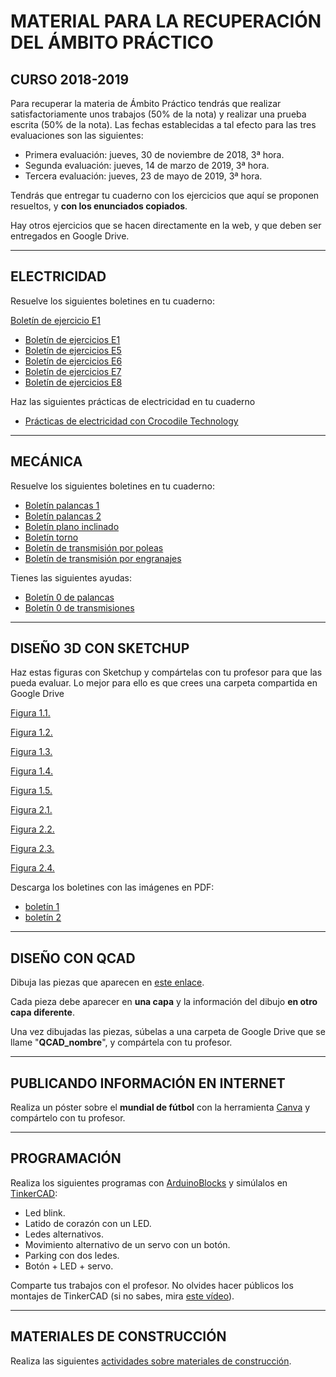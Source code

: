 # **MATERIAL PARA LA RECUPERACIÓN DEL ÁMBITO PRÁCTICO**

## CURSO 2018-2019

Para recuperar la materia de Ámbito Práctico tendrás que realizar satisfactoriamente unos trabajos (50% de la nota) y realizar una prueba escrita (50% de la nota).
Las fechas establecidas a tal efecto para las tres evaluaciones son las siguientes:
- Primera evaluación: jueves, 30 de noviembre de 2018, 3ª hora.
- Segunda evaluación: jueves, 14 de marzo de 2019, 3ª hora.
- Tercera evaluación: jueves, 23 de mayo de 2019, 3ª hora.


Tendrás que entregar tu cuaderno con los ejercicios que aquí se proponen resueltos, y **con los enunciados copiados**.

Hay otros ejercicios que se hacen directamente en la web, y que deben ser entregados en Google Drive.



---

## ELECTRICIDAD
Resuelve los siguientes boletines en tu cuaderno:

[Boletín de ejercicio E1](4EstruMeca/Electricidad/boletin1.pdf)

-   [Boletín de ejercicios E1](https://github.com/angelmicelti/TecnoVilladiego3/blob/master/4EstruMeca/Electricidad/boletin1.pdf)
-   [Boletín de ejercicios E5](https://github.com/angelmicelti/TecnoVilladiego3/blob/master/4EstruMeca/Electricidad/boletin5.pdf)
-   [Boletín de ejercicios E6](https://github.com/angelmicelti/TecnoVilladiego3/blob/master/4EstruMeca/Electricidad/boletin6.pdf)
-   [Boletín de ejercicios E7](https://github.com/angelmicelti/TecnoVilladiego3/blob/master/4EstruMeca/Electricidad/boletin7.pdf)
-   [Boletín de ejercicios E8](https://github.com/angelmicelti/TecnoVilladiego3/blob/master/4EstruMeca/Electricidad/boletin8.pdf)

Haz las siguientes prácticas de electricidad en tu cuaderno

-   [Prácticas de electricidad con Crocodile Technology](4Estrumeca/Electricidad/practicas.md)

---

## MECÁNICA
Resuelve los siguientes boletines en tu cuaderno:
- [Boletín palancas 1](https://github.com/angelmicelti/TecnoVilladiego3/blob/master/4Estrumeca/Mecánica/boletin_palancas(I).pdf)
- [Boletín palancas 2](https://github.com/angelmicelti/TecnoVilladiego3/blob/master/4Estrumeca/Mecánica/boletin_palancas(II).pdf)
- [Boletín plano inclinado](https://github.com/angelmicelti/TecnoVilladiego3/blob/master/4Estrumeca/Mecánica/boletin_plano_inclinado.pdf)
- [Boletín torno](https://github.com/angelmicelti/TecnoVilladiego3/blob/master/4Estrumeca/Mecánica/boletin_torno.pdf)
- [Boletín de transmisión por poleas](https://github.com/angelmicelti/TecnoVilladiego3/blob/master/4Estrumeca/Mecánica/boletin_transmision_por_poleas.pdf)
- [Boletín de transmisión por engranajes](https://github.com/angelmicelti/TecnoVilladiego3/blob/master/4Estrumeca/Mecánica/boletin_transmision_por_engranajes.pdf)

Tienes las siguientes ayudas:
- [Boletín 0 de palancas](4Estrumeca/Mecánica/boletin_palancas(0).pdf)
- [Boletín 0 de transmisiones](4Estrumeca/Mecánica/boletin_transmisiones(0).pdf)

---

## DISEÑO 3D CON SKETCHUP

Haz estas figuras con Sketchup y compártelas con tu profesor para que las pueda evaluar. Lo mejor para ello es que crees una carpeta compartida en Google Drive

[Figura 1.1.](https://github.com/angelmicelti/TecnoVilladiego3/blob/master/2Expresion/Sketchup/Figura1Eval1.1.stl)

[Figura 1.2.](https://github.com/angelmicelti/TecnoVilladiego3/blob/master/2Expresion/Sketchup/Figura1Eval1.2.stl)

[Figura 1.3.](https://github.com/angelmicelti/TecnoVilladiego3/blob/master/2Expresion/Sketchup/Figura1Eval1.3.stl)

[Figura 1.4.](https://github.com/angelmicelti/TecnoVilladiego3/blob/master/2Expresion/Sketchup/Figura1Eval1.4.stl)

[Figura 1.5.](https://github.com/angelmicelti/TecnoVilladiego3/blob/master/2Expresion/Sketchup/Figura1Eval1.5.stl)

[Figura 2.1.](https://github.com/angelmicelti/TecnoVilladiego3/blob/master/2Expresion/Sketchup/Figura1Eval2.1.stl)

[Figura 2.2.](https://github.com/angelmicelti/TecnoVilladiego3/blob/master/2Expresion/Sketchup/Figura1Eval2.2.stl)

[Figura 2.3.](https://github.com/angelmicelti/TecnoVilladiego3/blob/master/2Expresion/Sketchup/Figura1Eval2.3.stl)

[Figura 2.4.](https://github.com/angelmicelti/TecnoVilladiego3/blob/master/2Expresion/Sketchup/Figura1Eval2.4.stl)

Descarga los boletines con las imágenes en PDF:
- [boletín 1](https://github.com/angelmicelti/TecnoVilladiego3/blob/master/2Expresion/Sketchup/boletin1Eval1.pdf)
- [boletín 2](https://github.com/angelmicelti/TecnoVilladiego3/blob/master/2Expresion/Sketchup/boletin1Eval2.pdf)

---

## DISEÑO CON QCAD
Dibuja las piezas que aparecen en [este enlace](https://github.com/angelmicelti/TecnoVilladiego3/blob/master/2Expresion/QCAD/qcad.md).

Cada pieza debe aparecer en **una capa** y la información del dibujo **en otro capa diferente**.

Una vez dibujadas las piezas, súbelas a una carpeta de Google Drive que se llame "**QCAD_nombre**", y compártela con tu profesor.

---

## PUBLICANDO INFORMACIÓN EN INTERNET
Realiza un póster sobre el **mundial de fútbol** con la herramienta [Canva](https://www.canva.com/) y compártelo con tu profesor.

---

## PROGRAMACIÓN

  Realiza los siguientes programas con [ArduinoBlocks](http://www.arduinoblocks.com) y simúlalos en [TinkerCAD](http://www.tinkercad.com):
  - Led blink.
  - Latido de corazón con un LED.
  - Ledes alternativos.
  - Movimiento alternativo de un servo con un botón.
  - Parking con dos ledes.
  - Botón + LED + servo.

Comparte tus trabajos con el profesor. No olvides hacer públicos los montajes de TinkerCAD (si no sabes, mira [este vídeo](https://www.youtube.com/watch?v=47XXiyLPOPc)).

---

## MATERIALES DE CONSTRUCCIÓN
Realiza las siguientes [actividades sobre materiales de construcción](https://github.com/angelmicelti/TecnoVilladiego3/blob/master/3Materiales/Construcción/readme.md).
